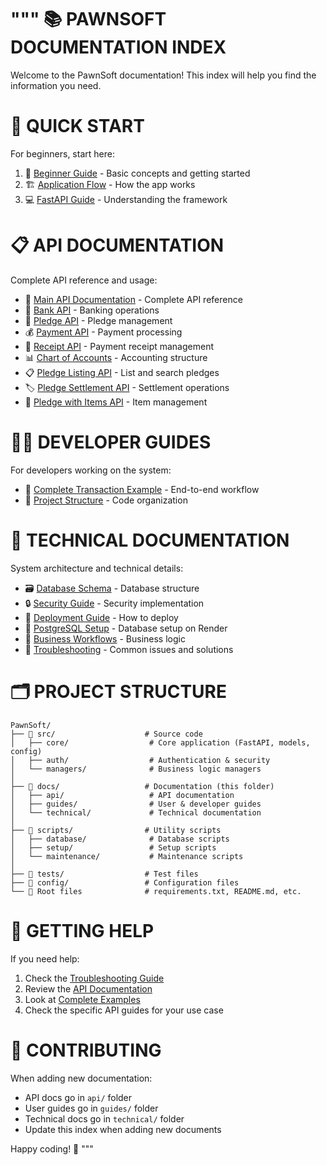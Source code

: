"""
📚 PAWNSOFT DOCUMENTATION INDEX
===============================

Welcome to the PawnSoft documentation! This index will help you find the information you need.

🚀 QUICK START
===============

For beginners, start here:
1. 📖 [Beginner Guide](guides/BEGINNER_GUIDE.md) - Basic concepts and getting started
2. 🏗️ [Application Flow](guides/PAWNSOFT_APPLICATION_FLOW_EXPLAINED.md) - How the app works
3. 💻 [FastAPI Guide](guides/FASTAPI_DETAILED_GUIDE.md) - Understanding the framework

📋 API DOCUMENTATION
====================

Complete API reference and usage:
- 📡 [Main API Documentation](api/API_DOCUMENTATION.md) - Complete API reference
- 🏦 [Bank API](api/BANK_API_README.md) - Banking operations
- 📝 [Pledge API](api/PLEDGE_API_README.md) - Pledge management
- 💰 [Payment API](api/PLEDGE_PAYMENTS_API_README.md) - Payment processing
- 🧾 [Receipt API](api/RECEIPT_API_README.md) - Payment receipt management
- 📊 [Chart of Accounts](api/COA_USAGE_GUIDE.md) - Accounting structure
- 📋 [Pledge Listing API](api/PLEDGE_LISTING_API_README.md) - List and search pledges
- 🏷️ [Pledge Settlement API](api/PLEDGE_SETTLEMENT_API_README.md) - Settlement operations
- 💎 [Pledge with Items API](api/PLEDGE_WITH_ITEMS_API_README.md) - Item management

👨‍💻 DEVELOPER GUIDES
=====================

For developers working on the system:
- 🎯 [Complete Transaction Example](guides/COMPLETE_TRANSACTION_EXAMPLE.md) - End-to-end workflow
- 📁 [Project Structure](technical/PROJECT_FILE_STRUCTURE_WORKFLOW.md) - Code organization

🔧 TECHNICAL DOCUMENTATION
===========================

System architecture and technical details:
- 🗃️ [Database Schema](technical/DATABASE_SCHEMA.md) - Database structure
- 🔒 [Security Guide](technical/SECURITY_GUIDE.md) - Security implementation
- 🚀 [Deployment Guide](technical/DEPLOYMENT_GUIDE.md) - How to deploy
- 🐘 [PostgreSQL Setup](technical/RENDER_POSTGRESQL_SETUP.md) - Database setup on Render
- 🏢 [Business Workflows](technical/BUSINESS_WORKFLOWS.md) - Business logic
- 🔧 [Troubleshooting](technical/TROUBLESHOOTING_GUIDE.md) - Common issues and solutions

🗂️ PROJECT STRUCTURE
====================

```
PawnSoft/
├── 📂 src/                    # Source code
│   ├── core/                  # Core application (FastAPI, models, config)
│   ├── auth/                  # Authentication & security
│   └── managers/              # Business logic managers
│
├── 📂 docs/                   # Documentation (this folder)
│   ├── api/                   # API documentation
│   ├── guides/                # User & developer guides
│   └── technical/             # Technical documentation
│
├── 📂 scripts/                # Utility scripts
│   ├── database/              # Database scripts
│   ├── setup/                 # Setup scripts
│   └── maintenance/           # Maintenance scripts
│
├── 📂 tests/                  # Test files
├── 📂 config/                 # Configuration files
└── 📁 Root files              # requirements.txt, README.md, etc.
```

🎯 GETTING HELP
================

If you need help:
1. Check the [Troubleshooting Guide](technical/TROUBLESHOOTING_GUIDE.md)
2. Review the [API Documentation](api/API_DOCUMENTATION.md)
3. Look at [Complete Examples](guides/COMPLETE_TRANSACTION_EXAMPLE.md)
4. Check the specific API guides for your use case

📝 CONTRIBUTING
===============

When adding new documentation:
- API docs go in `api/` folder
- User guides go in `guides/` folder  
- Technical docs go in `technical/` folder
- Update this index when adding new documents

Happy coding! 🚀
"""